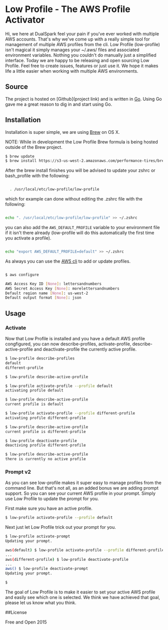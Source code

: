 # Low Profile - The AWS Profile Activator

Hi, we here at DualSpark feel your pain if you've ever worked with multiple AWS
accounts.  That's why we've come up with a really simple tool for management of multiple AWS profiles from the cli.  Low Profile (low-profile) isn't magical it simply manages your ~/.aws/ files and associated environment variables.  Nothing you couldn't do manually just a simplified interface.  Today we are happy to be releasing and open sourcing Low Profile.  Feel free to create issues, features or just use it.  We hope it makes life a little easier when working with multiple AWS environments.

## Source

The project is hosted on [Github](project link) and is written in [Go](https://golang.org).  Using Go gave me a great reason to dig in and start using Go.

## Installation

Installation is super simple, we are using [Brew](http://brew.sh) on OS X.

NOTE: While in development the Low Profile Brew formula is being hosted outside of the Brew project.

```bash
$ brew update
$ brew install https://s3-us-west-2.amazonaws.com/performance-tires/brew/latest/low-profile.rb
```

After the brew install finishes you will be advised to update your zshrc or bash_profile with the following:

```bash

  . /usr/local/etc/low-profile/low-profile

```

which for example can done without editing the .zshrc file with the following:

```bash

echo ". /usr/local/etc/low-profile/low-profile" >> ~/.zshrc

```

you can also add the `AWS_DEFAULT_PROFILE` variable to your environment file if it
isn't there already (low-profile will do this automatically the first time you activate
a profile).

```bash

echo "export AWS_DEFAULT_PROFILE=default" >> ~/.zshrc

```

As always you can use the [AWS cli](http://aws.amazon.com/cli/) to add or update profiles.  

```bash

$ aws configure

AWS Access Key ID [None]: lettersandnumbers
AWS Secret Access Key [None]: morelettersandnumbers
Default region name [None]: us-west-2
Default output format [None]: json

```

## Usage

### Activate

Now that Low Profile is installed and you have a default AWS profile congfigured, you can now describe-profiles, activate-profile, describe-active-profile and deactivate-profile the currently active  profile.  


```bash
$ low-profile describe-profiles
default
different-profile

$ low-profile describe-active-profile

$ low-profile activate-profile --profile default
activating profile default

$ low-profile describe-active-profile
current profile is default

$ low-profile activate-profile --profile different-profile
activating profile different-profile

$ low-profile describe-active-profile
current profile is different-profile

$ low-profile deactivate-profile
deactiving profile different-profile

$ low-profile describe-active-profile
there is currently no active profile

```

### Prompt v2

As you can see low-profile makes it super easy to manage profiles from the command line.  But that's not all, as an added bonus we are adding prompt support.  So you can see your current AWS profile in your prompt.  Simply use Low Profile to update the prompt for you.  

First make sure you have an active profile.
```bash
$ low-profile activate-profile --profile default

```

Next just let Low Profile trick out your prompt for you.

```bash
$ low-profile activate-prompt
Updating your prompt.

aws(default) $ low-profile activate-profile --profile different-profile
...
aws(different-profile) $ low-profile deactivate-profile
...
aws() $ low-profile deactivate-prompt
Updating your prompt.

$
```

The goal of Low Profile is to make it easier to set your active AWS profile and
easily see which one is selected.  We think we have achieved that goal, please let us know what you think.

##License

Free and Open 2015
